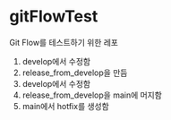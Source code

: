 # gitFlowTest
Git Flow를 테스트하기 위한 레포


1. develop에서 수정함
2. release_from_develop을 만듬
3. develop에서 수정함
4. release_from_develop을 main에 머지함
5. main에서 hotfix를 생성함

